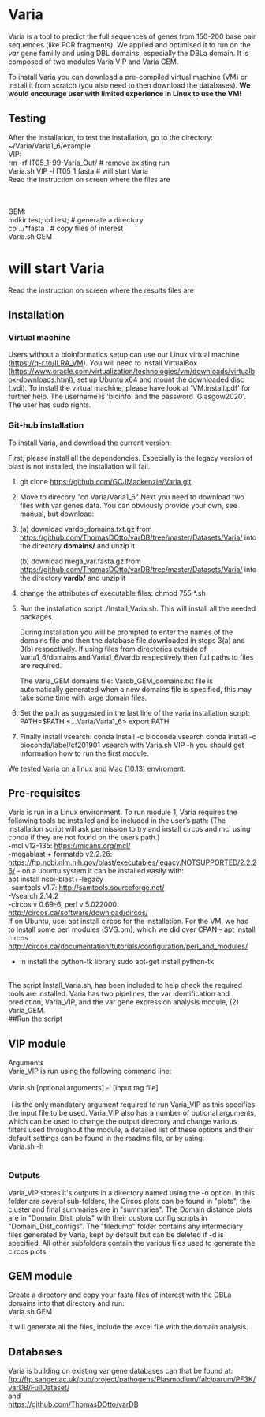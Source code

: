 # Varia

Varia is a tool to predict the full sequences of genes from 150-200 base pair sequences (like PCR fragments). We applied and optimised it to run on the <i>var</i> gene familly and using DBL domains, especially the DBLa domain. It is composed of two modules Varia VIP and Varia GEM.

To install Varia you can download a pre-compiled virtual machine (VM) or install it from scratch (you also need to then download the databases). <b>We would encourage user with limited experience in Linux to use the VM!</b>

## Testing

After the installation, to test the installation, go to the directory:<BR>
  ~/Varia/Varia1_6/example<BR>
  VIP: <BR>
   rm -rf IT05_1-99-Varia_Out/ # remove existing run<BR>
   Varia.sh VIP -i IT05_1.fasta  # will start Varia<BR>
   Read the instruction on screen where the files are
   
  <BR><BR>
    GEM: <BR>
     mdkir test; cd test; # generate a directory <BR>
     cp ../*fasta .       # copy files of interest<BR>
     Varia.sh GEM        <BR>
  # will start Varia<BR>
   Read the instruction on screen where the results files are<BR>
   

## Installation

### Virtual machine
Users without a bioinformatics setup can use our Linux virtual machine (https://q-r.to/ILRA_VM). You will need to install VirtualBox (https://www.oracle.com/virtualization/technologies/vm/downloads/virtualbox-downloads.html), set up Ubuntu x64 and mount the downloaded disc (.vdi). To install the virtual machine, please have look at 'VM.install.pdf' for further help. The username is 'bioinfo' and the password 'Glasgow2020'. The user has sudo rights. 

### Git-hub installation
To install Varia, and download the current version:

First, please install all the dependencies. Especially is the legacy version of blast is not installed, the installation will fail. 

1. git clone https://github.com/GCJMackenzie/Varia.git
2. Move to direcory "cd Varia/Varia1_6"
Next you need to download two files with var genes data. You can obviously provide your own, see manual, but download:
3. (a) download vardb_domains.txt.gz from https://github.com/ThomasDOtto/varDB/tree/master/Datasets/Varia/ into the directory <B>domains/</B> and unzip it

   (b) download mega_var.fasta.gz from https://github.com/ThomasDOtto/varDB/tree/master/Datasets/Varia/ into the directory <b>vardb/</b> and unzip it
4. change the attributes of executable files: chmod 755 *.sh<BR>
5. Run the installation script ./Install_Varia.sh. This will install all the needed packages.<BR>

   During installation you will be prompted to enter the names of the domains file and then the database file downloaded in steps 3(a) and 3(b) respectively. If using files from directories outside of Varia1_6/domains and Varia1_6/vardb respectively then full paths to files are required.

   The Varia_GEM domains file: Vardb_GEM_domains.txt file is automatically generated when a new domains file is specified, this may take some time with large domain files.
6. Set the path as suggested in the last line of the varia installation script: PATH=$PATH:<...Varia/Varia1_6> export PATH
7. Finally install vsearch:
conda install -c bioconda vsearch
conda install -c bioconda/label/cf201901 vsearch
with Varia.sh VIP -h you should get information how to run the first module.


We tested Varia on a linux and Mac (10.13) enviroment.



## Pre-requisites 

Varia is run in a Linux environment. To run module 1, Varia requires the following tools be installed and be included in the user’s path: (The installation script will ask permission to try and install circos and mcl using conda if they are not found on the users path.)<BR> 
-mcl v12-135: https://micans.org/mcl/<BR>
-megablast + formatdb v2.2.26: https://ftp.ncbi.nlm.nih.gov/blast/executables/legacy.NOTSUPPORTED/2.2.26/ - on a ubuntu system it can be installed easily with:<BR>
  apt install ncbi-blast+-legacy<BR>
-samtools v1.7: http://samtools.sourceforge.net/<BR>
-Vsearch 2.14.2 <BR>
-circos v 0.69-6, perl v 5.022000: http://circos.ca/software/download/circos/<BR>
  If on Ubuntu, use: apt install circos for the installation. For the VM, we had to install some perl modules (SVG.pm), which we did over CPAN - apt install circos http://circos.ca/documentation/tutorials/configuration/perl_and_modules/<BR>
- in install the python-tk library  sudo apt-get install python-tk

<BR>
The script Install_Varia.sh, has been included to help check the required tools are installed. Varia has two pipelines, the var identification and prediction, Varia_VIP, and the var gene expression analysis module, (2) Varia_GEM. 
<BR>
##Run the script

   ## VIP module
Arguments<BR>
Varia_VIP is run using the following command line:<BR>
<BR>
Varia.sh [optional arguments] -i [input tag file]<BR>
<BR>
-i is the only mandatory argument required to run Varia_VIP as this specifies the input file to be used. Varia_VIP also has a number of optional arguments, which can be used to change the output directory and change various filters used throughout the module, a detailed list of these options and their default settings can be found in the readme file, or by using:
<BR>
Varia.sh -h<BR>
<BR>

### Outputs
Varia_VIP stores it's outputs in a directory named using the -o option. In this folder are several sub-folders, the Circos plots can be found in "plots", the cluster and final summaries are in "summaries". The Domain distance plots are in "Domain_Dist_plots" with their custom config scripts in "Domain_Dist_configs". The "filedump" folder contains any intermediary files generated by Varia, kept by default but can be deleted if -d is specified. All other subfolders contain the various files used to generate the circos plots.

   ## GEM module
   Create a directory and copy your fasta files of interest with the DBLa domains into that directory and run:<BR>
   Varia.sh GEM<BR>
   
   It will generate all the files, include the excel file with the domain analysis. 

   
## Databases
Varia is building on existing var gene databases can that be found at:<BR>
ftp://ftp.sanger.ac.uk/pub/project/pathogens/Plasmodium/falciparum/PF3K/varDB/FullDataset/<BR>
and<BR>
https://github.com/ThomasDOtto/varDB<BR>



